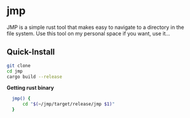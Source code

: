 # jmp
JMP is a simple rust tool that makes easy to navigate to a directory in the file system. Use this tool on my personal space if you want, use it...

## Quick-Install
```bash
git clone
cd jmp
cargo build --release 
```
<b> Getting rust binary </b>
```bash
  jmp() {
	  cd "$(~/jmp/target/release/jmp $1)"  
  }
```
